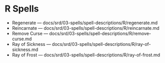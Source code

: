 # R Spells

- Regenerate — docs/srd/03-spells/spell-descriptions/R/regenerate.md
- Reincarnate — docs/srd/03-spells/spell-descriptions/R/reincarnate.md
- Remove Curse — docs/srd/03-spells/spell-descriptions/R/remove-curse.md
- Ray of Sickness — docs/srd/03-spells/spell-descriptions/R/ray-of-sickness.md
- Ray of Frost — docs/srd/03-spells/spell-descriptions/R/ray-of-frost.md
